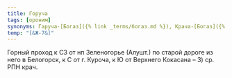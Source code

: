 ```yaml
---
title: Горуча
tags: [ороним]
synonyms: Гаруча-[Богаз]({% link _terms/богаз.md %}), Крача-[Богаз]({% link _terms/богаз.md %})
temp: "[&Ж-7&]"
---
```


Горный проход к СЗ от нп Зеленогорье (Алушт.) по старой дороге из него в
Белогорск, к С от г. Куроча, к Ю от Верхнего Кокасана – 3) ср. РПН крач.
